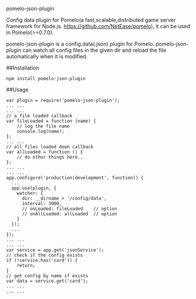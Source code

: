 pomelo-json-plugin

Config data plugin for Pomelo(a fast,scalable,distributed game server framework for Node.js. https://github.com/NetEase/pomelo), it can be used in Pomelo(>=0.7.0).

pomelo-json-plugin is a config data(.json) plugin for Pomelo. pomelo-json-plugin can watch all config files in the given dir and reload the file automatically when it is modified.

##Installation

```
npm install pomelo-json-plugin
```

##Usage

```
var plugin = require('pomelo-json-plugin');
... ...
... ...
// a file loaded callback
var fileLoaded = function (name) {
    // log the file name
    console.log(name);    
};
... ...
// all files loaded down callback
var allLoaded = function () {
    // do other things here..
};
... ...
... ...
app.configure('production|development', function() {
  ...
  app.use(plugin, {
    watcher: {
      dir: __dirname + '/config/data',
      interval: 3000,
      // onLoaded: fileLoaded    // option
      // onAllLoaded: allLoaded  // option
    }
  });
  ...
});
... ...
... ...
var service = app.get('jsonService');
// check if the config exists 
if (!service.has('card')) {
    return;
}
// get config by name if exists
var data = service.get('card');
... ...
... ...
```
